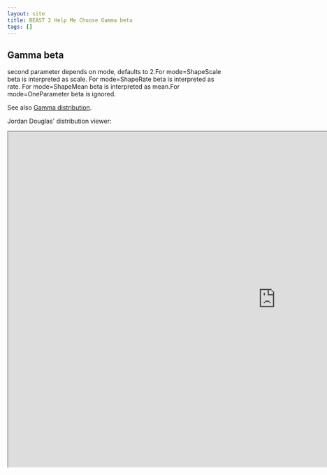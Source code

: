 ```yaml
---
layout: site
title: BEAST 2 Help Me Choose Gamma beta
tags: []
---
```


## Gamma beta

second parameter depends on mode, defaults to 2.For mode=ShapeScale beta is interpreted as scale. For mode=ShapeRate beta is interpreted as rate. For mode=ShapeMean beta is interpreted as mean.For mode=OneParameter beta is ignored.


See also [Gamma distribution](https://en.wikipedia.org/wiki/Gamma_distribution).


Jordan Douglas' distribution viewer: 
<iframe width='1224' height='768' src='https://jordandouglas.github.io/distributions/' title='Distribution Viewer'></iframe>
